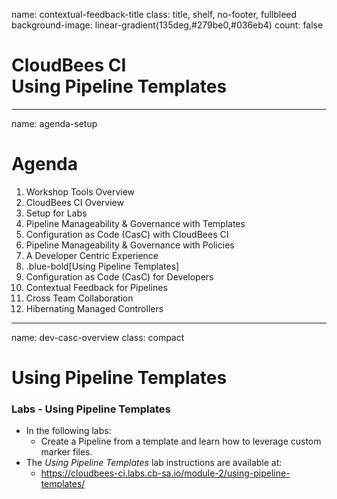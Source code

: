 name: contextual-feedback-title
class: title, shelf, no-footer, fullbleed
background-image: linear-gradient(135deg,#279be0,#036eb4)
count: false

# CloudBees CI<br>Using Pipeline Templates

---
name: agenda-setup
# Agenda

1. Workshop Tools Overview
2. CloudBees CI Overview
3. Setup for Labs
4. Pipeline Manageability & Governance with Templates
5. Configuration as Code (CasC) with CloudBees CI
6. Pipeline Manageability & Governance with Policies
7. A Developer Centric Experience
7. .blue-bold[Using Pipeline Templates]
8. Configuration as Code (CasC) for Developers
9. Contextual Feedback for Pipelines
10. Cross Team Collaboration
11. Hibernating Managed Controllers

---
name: dev-casc-overview
class: compact

# Using Pipeline Templates

### Labs - Using Pipeline Templates
* In the following labs:
  *  Create a Pipeline from a template and learn how to leverage custom marker files.
* The *Using Pipeline Templates* lab instructions are available at: 
  * https://cloudbees-ci.labs.cb-sa.io/module-2/using-pipeline-templates/